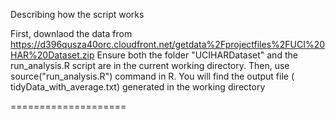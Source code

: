 
Describing how the script works


First, downlaod the data from https://d396qusza40orc.cloudfront.net/getdata%2Fprojectfiles%2FUCI%20HAR%20Dataset.zip 
Ensure both the folder "UCIHARDataset" and the run_analysis.R script are in the current working directory.
Then, use source("run_analysis.R") command in R.
You will find the output file ( tidyData_with_average.txt) generated in the working directory	



====================
